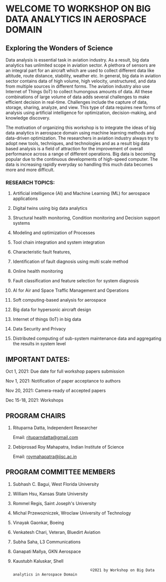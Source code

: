 # WELCOME TO WORKSHOP ON BIG DATA ANALYTICS IN AEROSPACE DOMAIN

## Exploring the Wonders of Science

Data analysis is essential task in aviation industry. As a result, big data analytics has unlimited scope in aviation sector. A plethora of sensors are an integral part for an aircraft which are used to collect different data like altitude, route distance, stability, weather etc. In general, big data in aviation sector contains data of high volume, high velocity, unstructured, and data from multiple sources in different forms. The aviation industry also use Internet of Things (IoT) to collect humongous amounts of data. All these combinations of large volume of data adds several challenges to make efficient decision in real-time. Challenges include the capture of data, storage, sharing, analyze, and view. This type of data requires new forms of analysis using artificial intelligence for optimization, decision-making, and knowledge discovery.

 

The motivation of organizing this workshop is to integrate the ideas of big data analytics in aerospace domain using machine learning methods and data-driven optimization. The researchers in aviation industry always try to adopt new tools, techniques, and technologies and as a result big data based analysis is a field of attraction for the improvement of overall performance across a range of different operations. Big data is becoming popular due to the continuous developments of high-speed computer. The data is increasing rapidly everyday so handling this much data becomes more and more difficult.



### RESEARCH TOPICS:

1. Artificial intelligence (AI) and Machine Learning (ML) for aerospace applications



 

2. Digital twins using big data analytics

 

3. Structural health monitoring, Condition monitoring and Decision support systems

 

4. Modeling  and optimization of Processes

 

5. Tool chain integration and system integration

 

6. Characteristic fault features,

 

7. Identification of fault diagnosis using multi scale method

 

8. Online health monitoring

 

9. Fault classification and feature selection for system diagnosis 

 

10. AI for Air and Space Traffic Management and Operations

 

11. Soft computing-based analysis for aerospace

 

12. Big data for hypersonic aircraft design

 

13. Internet of things (IoT) in big data

 

14. Data Security and Privacy 

 

15. Distributed computing of sub-system maintenance data and aggregating the results in system level

## IMPORTANT DATES:

Oct 1, 2021: Due date for full workshop papers submission



Nov 1, 2021: Notification of paper acceptance to authors



Nov 20, 2021: Camera-ready of accepted papers



Dec 15-18, 2021: Workshops

## PROGRAM CHAIRS



1. Rituparna Datta, Independent Researcher

   Email: rituparndatta@gmail.com
   
2. Debiprosad Roy Mahapatra, Indian Institute of Science



   Email: roymahapatra@iisc.ac.in

 

## PROGRAM COMMITTEE MEMBERS



1. Subhash C. Bagui, West Florida University



2. William Hsu, Kansas State University



3. Rommel Regis, Saint Joseph's University 



4. Michal Przewozniczek, Wroclaw University of Technology



5. Vinayak Gaonkar, Boeing



6. Venkatesh Chari, Veteran, Bluedirt Aviation



7. Subha Saha, L3 Communications 



8. Ganapati Mallya, GKN Aerospace



9. Kaustubh Kaluskar, Shell

 

                                          ©2021 by Workshop on Big Data analytics in Aerospace Domain


